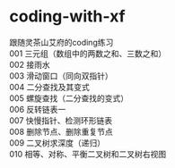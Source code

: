 # coding-with-xf
跟随灵茶山艾府的coding练习  
001 三元组（数组中的两数之和、三数之和）  
002 接雨水  
003 滑动窗口（同向双指针）  
004 二分查找及其变式  
005 螺旋查找（二分查找的变式）  
006 反转链表一  
007 快慢指针、检测环形链表  
008 删除节点、删除重复节点  
009 二叉树求深度（递归）  
010 相等、对称、平衡二叉树和二叉树右视图
